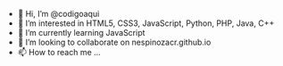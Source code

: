 - 👋 Hi, I’m @codigoaqui
- 👀 I’m interested in  HTML5, CSS3, JavaScript, Python, PHP, Java, C++
- 🌱 I’m currently learning JavaScript
- 💞️ I’m looking to collaborate on nespinozacr.github.io
- 📫 How to reach me ...

<!---
codigoaqui/codigoaqui is a ✨ special ✨ repository because its `README.md` (this file) appears on your GitHub profile.
You can click the Preview link to take a look at your changes.
--->
